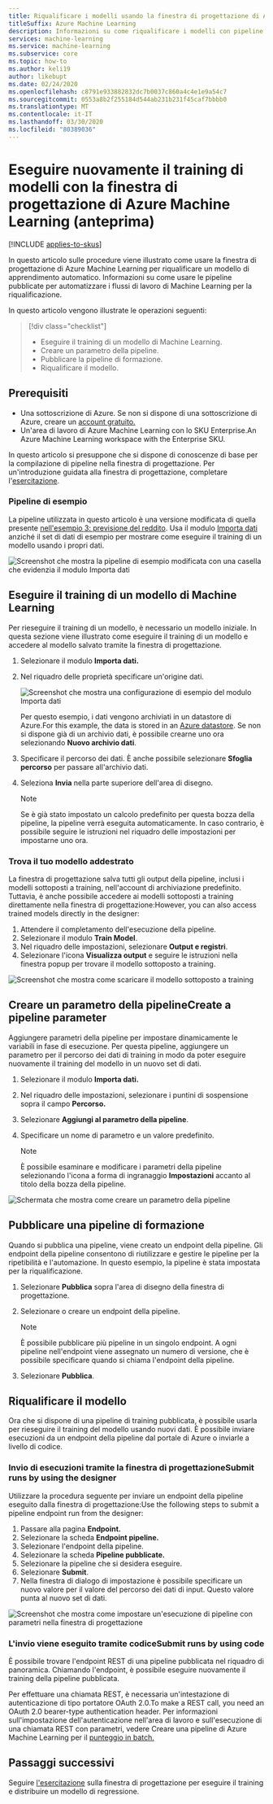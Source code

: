 ```yaml
---
title: Riqualificare i modelli usando la finestra di progettazione di Azure Machine Learning (anteprima)Retrain models by using Azure Machine Learning designer (preview)
titleSuffix: Azure Machine Learning
description: Informazioni su come riqualificare i modelli con pipeline pubblicate in Azure Machine Learning Designer (anteprima).
services: machine-learning
ms.service: machine-learning
ms.subservice: core
ms.topic: how-to
ms.author: keli19
author: likebupt
ms.date: 02/24/2020
ms.openlocfilehash: c8791e933882832dc7b0037c860a4c4e1e9a54c7
ms.sourcegitcommit: 0553a8b2f255184d544ab231b231f45caf7bbbb0
ms.translationtype: MT
ms.contentlocale: it-IT
ms.lasthandoff: 03/30/2020
ms.locfileid: "80389036"
---
```

# <a name="retrain-models-with-azure-machine-learning-designer-preview"></a>Eseguire nuovamente il training di modelli con la finestra di progettazione di Azure Machine Learning (anteprima)
[!INCLUDE [applies-to-skus](../../includes/aml-applies-to-enterprise-sku.md)]

In questo articolo sulle procedure viene illustrato come usare la finestra di progettazione di Azure Machine Learning per riqualificare un modello di apprendimento automatico. Informazioni su come usare le pipeline pubblicate per automatizzare i flussi di lavoro di Machine Learning per la riqualificazione.

In questo articolo vengono illustrate le operazioni seguenti:

> [!div class="checklist"]
> * Eseguire il training di un modello di Machine Learning.
> * Creare un parametro della pipeline.
> * Pubblicare la pipeline di formazione.
> * Riqualificare il modello.

## <a name="prerequisites"></a>Prerequisiti

* Una sottoscrizione di Azure. Se non si dispone di una sottoscrizione di Azure, creare un [account gratuito.](https://aka.ms/AMLFree)
* Un'area di lavoro di Azure Machine Learning con lo SKU Enterprise.An Azure Machine Learning workspace with the Enterprise SKU.

In questo articolo si presuppone che si dispone di conoscenze di base per la compilazione di pipeline nella finestra di progettazione. Per un'introduzione guidata alla finestra di progettazione, completare l'[esercitazione](tutorial-designer-automobile-price-train-score.md). 

### <a name="sample-pipeline"></a>Pipeline di esempio

La pipeline utilizzata in questo articolo è una versione modificata di quella presente [nell'esempio 3: previsione del reddito](how-to-designer-sample-classification-predict-income.md). Usa il modulo [Importa dati](algorithm-module-reference/import-data.md) anziché il set di dati di esempio per mostrare come eseguire il training di un modello usando i propri dati.

![Screenshot che mostra la pipeline di esempio modificata con una casella che evidenzia il modulo Importa dati](./media/how-to-retrain-designer/modified-sample-pipeline.png)

## <a name="train-a-machine-learning-model"></a>Eseguire il training di un modello di Machine Learning

Per rieseguire il training di un modello, è necessario un modello iniziale. In questa sezione viene illustrato come eseguire il training di un modello e accedere al modello salvato tramite la finestra di progettazione.

1. Selezionare il modulo **Importa dati.**
1. Nel riquadro delle proprietà specificare un'origine dati.

   ![Screenshot che mostra una configurazione di esempio del modulo Importa dati](./media/how-to-retrain-designer/import-data-settings.png)

   Per questo esempio, i dati vengono archiviati in un datastore di Azure.For this example, the data is stored in an [Azure datastore](how-to-access-data.md). Se non si dispone già di un archivio dati, è possibile crearne uno ora selezionando **Nuovo archivio dati**.

1. Specificare il percorso dei dati. È anche possibile selezionare **Sfoglia percorso** per passare all'archivio dati. 
1. Seleziona **Invia** nella parte superiore dell'area di disegno.
    
   > [!NOTE]
   > Se è già stato impostato un calcolo predefinito per questa bozza della pipeline, la pipeline verrà eseguita automaticamente. In caso contrario, è possibile seguire le istruzioni nel riquadro delle impostazioni per impostarne uno ora.

### <a name="find-your-trained-model"></a>Trova il tuo modello addestrato

La finestra di progettazione salva tutti gli output della pipeline, inclusi i modelli sottoposti a training, nell'account di archiviazione predefinito. Tuttavia, è anche possibile accedere ai modelli sottoposti a training direttamente nella finestra di progettazione:However, you can also access trained models directly in the designer:

1. Attendere il completamento dell'esecuzione della pipeline.
1. Selezionare il modulo **Train Model**.
1. Nel riquadro delle impostazioni, selezionare **Output e registri**.
1. Selezionare l'icona **Visualizza output** e seguire le istruzioni nella finestra popup per trovare il modello sottoposto a training.

![Screenshot che mostra come scaricare il modello sottoposto a training](./media/how-to-retrain-designer/trained-model-view-output.png)

## <a name="create-a-pipeline-parameter"></a>Creare un parametro della pipelineCreate a pipeline parameter

Aggiungere parametri della pipeline per impostare dinamicamente le variabili in fase di esecuzione. Per questa pipeline, aggiungere un parametro per il percorso dei dati di training in modo da poter eseguire nuovamente il training del modello in un nuovo set di dati.

1. Selezionare il modulo **Importa dati.**
1. Nel riquadro delle impostazioni, selezionare i puntini di sospensione sopra il campo **Percorso.**
1. Selezionare **Aggiungi al parametro della pipeline**.
1. Specificare un nome di parametro e un valore predefinito.

   > [!NOTE]
   > È possibile esaminare e modificare i parametri della pipeline selezionando l'icona a forma di ingranaggio **Impostazioni** accanto al titolo della bozza della pipeline. 

![Schermata che mostra come creare un parametro della pipeline](media/how-to-retrain-designer/add-pipeline-parameter.png)

## <a name="publish-a-training-pipeline"></a>Pubblicare una pipeline di formazione

Quando si pubblica una pipeline, viene creato un endpoint della pipeline. Gli endpoint della pipeline consentono di riutilizzare e gestire le pipeline per la ripetibilità e l'automazione. In questo esempio, la pipeline è stata impostata per la riqualificazione.

1. Selezionare **Pubblica** sopra l'area di disegno della finestra di progettazione.
1. Selezionare o creare un endpoint della pipeline.

   > [!NOTE]
   > È possibile pubblicare più pipeline in un singolo endpoint. A ogni pipeline nell'endpoint viene assegnato un numero di versione, che è possibile specificare quando si chiama l'endpoint della pipeline.

1. Selezionare **Pubblica**.

## <a name="retrain-your-model"></a>Riqualificare il modello

Ora che si dispone di una pipeline di training pubblicata, è possibile usarla per rieseguire il training del modello usando nuovi dati. È possibile inviare esecuzioni da un endpoint della pipeline dal portale di Azure o inviarle a livello di codice.

### <a name="submit-runs-by-using-the-designer"></a>Invio di esecuzioni tramite la finestra di progettazioneSubmit runs by using the designer

Utilizzare la procedura seguente per inviare un endpoint della pipeline eseguito dalla finestra di progettazione:Use the following steps to submit a pipeline endpoint run from the designer:

1. Passare alla pagina **Endpoint.**
1. Selezionare la scheda **Endpoint pipeline.**
1. Selezionare l'endpoint della pipeline.
1. Selezionare la scheda **Pipeline pubblicate.**
1. Selezionare la pipeline che si desidera eseguire.
1. Selezionare **Submit**.
1. Nella finestra di dialogo di impostazione è possibile specificare un nuovo valore per il valore del percorso dei dati di input. Questo valore punta al nuovo set di dati.

![Screenshot che mostra come impostare un'esecuzione di pipeline con parametri nella finestra di progettazione](./media/how-to-retrain-designer/published-pipeline-run.png)

### <a name="submit-runs-by-using-code"></a>L'invio viene eseguito tramite codiceSubmit runs by using code

È possibile trovare l'endpoint REST di una pipeline pubblicata nel riquadro di panoramica. Chiamando l'endpoint, è possibile eseguire nuovamente il training della pipeline pubblicata.

Per effettuare una chiamata REST, è necessaria un'intestazione di autenticazione di tipo portatore OAuth 2.0.To make a REST call, you need an OAuth 2.0 bearer-type authentication header. Per informazioni sull'impostazione dell'autenticazione nell'area di lavoro e sull'esecuzione di una chiamata REST con parametri, vedere Creare una pipeline di Azure Machine Learning per il [punteggio in batch.](tutorial-pipeline-batch-scoring-classification.md#publish-and-run-from-a-rest-endpoint)

## <a name="next-steps"></a>Passaggi successivi

Seguire [l'esercitazione](tutorial-designer-automobile-price-train-score.md) sulla finestra di progettazione per eseguire il training e distribuire un modello di regressione.
